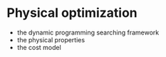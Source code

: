 # Physical optimization

* the dynamic programming searching framework
* the physical properties
* the cost model



